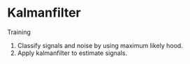 # Kalmanfilter
Training
1. Classify signals and noise by using maximum likely hood.
2. Apply kalmanfilter to estimate signals.
